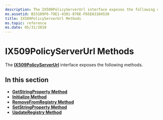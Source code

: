 ```yaml
---
description: The IX509PolicyServerUrl interface exposes the following methods.
ms.assetid: B33109F6-79E1-4301-870E-F65EA3104530
title: IX509PolicyServerUrl Methods
ms.topic: reference
ms.date: 05/31/2018
---
```


# IX509PolicyServerUrl Methods

The [**IX509PolicyServerUrl**](/windows/desktop/api/Certenroll/nn-certenroll-ix509policyserverurl) interface exposes the following methods.

## In this section

-   [**GetStringProperty Method**](/windows/desktop/api/Certenroll/nf-certenroll-ix509policyserverurl-getstringproperty)
-   [**Initialize Method**](/windows/desktop/api/Certenroll/nf-certenroll-ix509policyserverurl-initialize)
-   [**RemoveFromRegistry Method**](/windows/desktop/api/Certenroll/nf-certenroll-ix509policyserverurl-removefromregistry)
-   [**SetStringProperty Method**](/windows/desktop/api/Certenroll/nf-certenroll-ix509policyserverurl-setstringproperty)
-   [**UpdateRegistry Method**](/windows/desktop/api/Certenroll/nf-certenroll-ix509policyserverurl-updateregistry)

 

 



